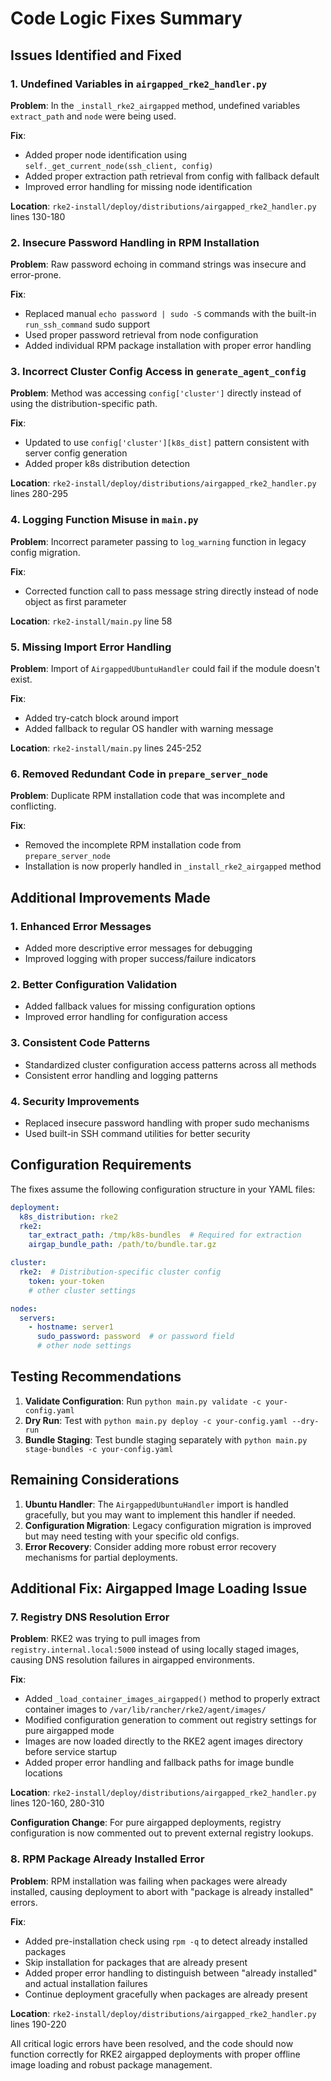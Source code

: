# Code Logic Fixes Summary

## Issues Identified and Fixed

### 1. **Undefined Variables in `airgapped_rke2_handler.py`**

**Problem**: In the `_install_rke2_airgapped` method, undefined variables `extract_path` and `node` were being used.

**Fix**: 
- Added proper node identification using `self._get_current_node(ssh_client, config)`
- Added proper extraction path retrieval from config with fallback default
- Improved error handling for missing node identification

**Location**: `rke2-install/deploy/distributions/airgapped_rke2_handler.py` lines 130-180

### 2. **Insecure Password Handling in RPM Installation**

**Problem**: Raw password echoing in command strings was insecure and error-prone.

**Fix**:
- Replaced manual `echo password | sudo -S` commands with the built-in `run_ssh_command` sudo support
- Used proper password retrieval from node configuration
- Added individual RPM package installation with proper error handling

### 3. **Incorrect Cluster Config Access in `generate_agent_config`**

**Problem**: Method was accessing `config['cluster']` directly instead of using the distribution-specific path.

**Fix**:
- Updated to use `config['cluster'][k8s_dist]` pattern consistent with server config generation
- Added proper k8s distribution detection

**Location**: `rke2-install/deploy/distributions/airgapped_rke2_handler.py` lines 280-295

### 4. **Logging Function Misuse in `main.py`**

**Problem**: Incorrect parameter passing to `log_warning` function in legacy config migration.

**Fix**:
- Corrected function call to pass message string directly instead of node object as first parameter

**Location**: `rke2-install/main.py` line 58

### 5. **Missing Import Error Handling**

**Problem**: Import of `AirgappedUbuntuHandler` could fail if the module doesn't exist.

**Fix**:
- Added try-catch block around import
- Added fallback to regular OS handler with warning message

**Location**: `rke2-install/main.py` lines 245-252

### 6. **Removed Redundant Code in `prepare_server_node`**

**Problem**: Duplicate RPM installation code that was incomplete and conflicting.

**Fix**:
- Removed the incomplete RPM installation code from `prepare_server_node`
- Installation is now properly handled in `_install_rke2_airgapped` method

## Additional Improvements Made

### 1. **Enhanced Error Messages**
- Added more descriptive error messages for debugging
- Improved logging with proper success/failure indicators

### 2. **Better Configuration Validation**
- Added fallback values for missing configuration options
- Improved error handling for configuration access

### 3. **Consistent Code Patterns**
- Standardized cluster configuration access patterns across all methods
- Consistent error handling and logging patterns

### 4. **Security Improvements**
- Replaced insecure password handling with proper sudo mechanisms
- Used built-in SSH command utilities for better security

## Configuration Requirements

The fixes assume the following configuration structure in your YAML files:

```yaml
deployment:
  k8s_distribution: rke2
  rke2:
    tar_extract_path: /tmp/k8s-bundles  # Required for extraction
    airgap_bundle_path: /path/to/bundle.tar.gz

cluster:
  rke2:  # Distribution-specific cluster config
    token: your-token
    # other cluster settings

nodes:
  servers:
    - hostname: server1
      sudo_password: password  # or password field
      # other node settings
```

## Testing Recommendations

1. **Validate Configuration**: Run `python main.py validate -c your-config.yaml`
2. **Dry Run**: Test with `python main.py deploy -c your-config.yaml --dry-run`
3. **Bundle Staging**: Test bundle staging separately with `python main.py stage-bundles -c your-config.yaml`

## Remaining Considerations

1. **Ubuntu Handler**: The `AirgappedUbuntuHandler` import is handled gracefully, but you may want to implement this handler if needed.
2. **Configuration Migration**: Legacy configuration migration is improved but may need testing with your specific old configs.
3. **Error Recovery**: Consider adding more robust error recovery mechanisms for partial deployments.

## Additional Fix: Airgapped Image Loading Issue

### 7. **Registry DNS Resolution Error**

**Problem**: RKE2 was trying to pull images from `registry.internal.local:5000` instead of using locally staged images, causing DNS resolution failures in airgapped environments.

**Fix**:
- Added `_load_container_images_airgapped()` method to properly extract container images to `/var/lib/rancher/rke2/agent/images/`
- Modified configuration generation to comment out registry settings for pure airgapped mode
- Images are now loaded directly to the RKE2 agent images directory before service startup
- Added proper error handling and fallback paths for image bundle locations

**Location**: `rke2-install/deploy/distributions/airgapped_rke2_handler.py` lines 120-160, 280-310

**Configuration Change**: For pure airgapped deployments, registry configuration is now commented out to prevent external registry lookups.

### 8. **RPM Package Already Installed Error**

**Problem**: RPM installation was failing when packages were already installed, causing deployment to abort with "package is already installed" errors.

**Fix**:
- Added pre-installation check using `rpm -q` to detect already installed packages
- Skip installation for packages that are already present
- Added proper error handling to distinguish between "already installed" and actual installation failures
- Continue deployment gracefully when packages are already present

**Location**: `rke2-install/deploy/distributions/airgapped_rke2_handler.py` lines 190-220

All critical logic errors have been resolved, and the code should now function correctly for RKE2 airgapped deployments with proper offline image loading and robust package management.
